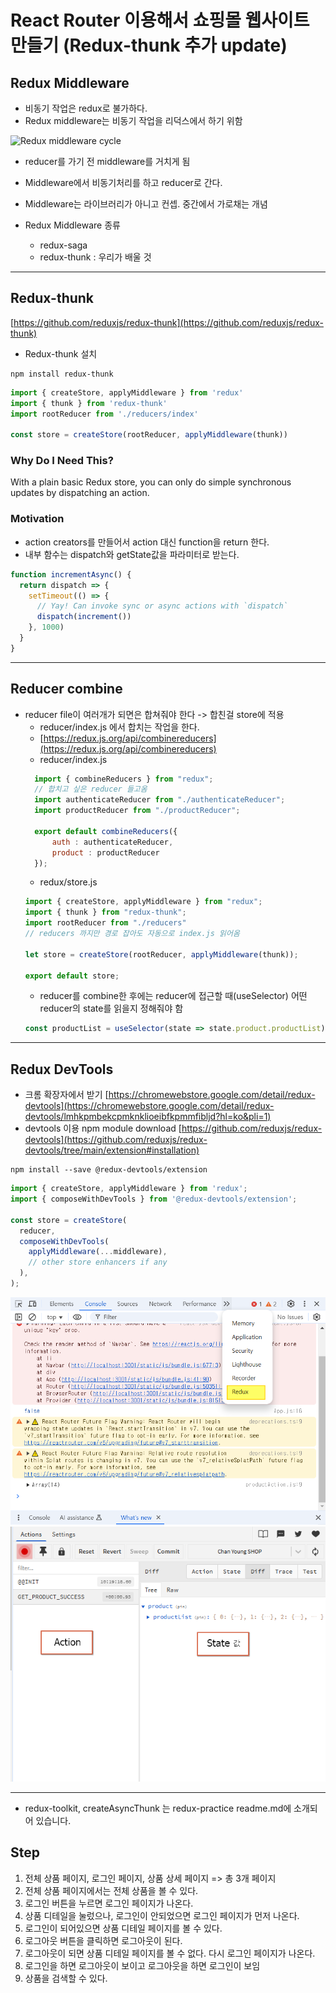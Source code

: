 # React Router 이용해서 쇼핑몰 웹사이트 만들기 (Redux-thunk 추가 update) 

## Redux Middleware
- 비동기 작업은 redux로 불가하다.
- Redux middleware는 비동기 작업을 리덕스에서 하기 위함  

![Redux middleware cycle](./img.gif)
- reducer를 가기 전 middleware를 거치게 됨
- Middleware에서 비동기처리를 하고 reducer로 간다.

- Middleware는 라이브러리가 아니고 컨셉. 중간에서 가로채는 개념
- Redux Middleware 종류
	- redux-saga
	- redux-thunk : 우리가 배울 것

---

## Redux-thunk
[https://github.com/reduxjs/redux-thunk](https://github.com/reduxjs/redux-thunk)
- Redux-thunk 설치
```shellscript
npm install redux-thunk
```  
```javascript
import { createStore, applyMiddleware } from 'redux'
import { thunk } from 'redux-thunk'
import rootReducer from './reducers/index'

const store = createStore(rootReducer, applyMiddleware(thunk))
```  

### Why Do I Need This?
With a plain basic Redux store, you can only do simple synchronous updates by dispatching an action.

### Motivation
- action creators를 만들어서 action 대신 function을 return 한다.
- 내부 함수는 dispatch와 getState값을 파라미터로 받는다.
```javascript
function incrementAsync() {
  return dispatch => {
    setTimeout(() => {
      // Yay! Can invoke sync or async actions with `dispatch`
      dispatch(increment())
    }, 1000)
  }
}
```  
---

## Reducer combine
- reducer file이 여러개가 되면은 합쳐줘야 한다 -> 합친걸 store에 적용  
  - reducer/index.js 에서 합치는 작업을 한다.  
  - [https://redux.js.org/api/combinereducers](https://redux.js.org/api/combinereducers)
  - reducer/index.js
  ```javascript
    import { combineReducers } from "redux";
    // 합치고 싶은 reducer 들고옴
    import authenticateReducer from "./authenticateReducer";
    import productReducer from "./productReducer";

    export default combineReducers({
        auth : authenticateReducer,
        product : productReducer
    });
  ```
  - redux/store.js
  ```javascript
  import { createStore, applyMiddleware } from "redux";
  import { thunk } from "redux-thunk";
  import rootReducer from "./reducers"
  // reducers 까지만 경로 잡아도 자동으로 index.js 읽어옴

  let store = createStore(rootReducer, applyMiddleware(thunk));

  export default store;
  ```
  - reducer를 combine한 후에는 reducer에 접근할 때(useSelector) 어떤 reducer의 state를 읽을지 정해줘야 함 
  ```javascript
  const productList = useSelector(state => state.product.productList);
  ```

---

## Redux DevTools
- 크롬 확장자에서 받기 [https://chromewebstore.google.com/detail/redux-devtools](https://chromewebstore.google.com/detail/redux-devtools/lmhkpmbekcpmknklioeibfkpmmfibljd?hl=ko&pli=1)
- devtools 이용 npm module download [https://github.com/reduxjs/redux-devtools](https://github.com/reduxjs/redux-devtools/tree/main/extension#installation)
```shell script
npm install --save @redux-devtools/extension
```
```javascript
import { createStore, applyMiddleware } from 'redux';
import { composeWithDevTools } from '@redux-devtools/extension';

const store = createStore(
  reducer,
  composeWithDevTools(
    applyMiddleware(...middleware),
    // other store enhancers if any
  ),
);
```
![redux-devtool chrome 사용이미지](./redux-devtools.png)
![redux-devtool chrome 사용이미지2](./redux-devtools2.png)

---
* redux-toolkit, createAsyncThunk 는 redux-practice readme.md에 소개되어 있습니다.

## Step
1. 전체 상품 페이지, 로그인 페이지, 상품 상세 페이지 => 총 3개 페이지  
2. 전체 상품 페이지에서는 전체 상품을 볼 수 있다.
3. 로그인 버튼을 누르면 로그인 페이지가 나온다.  
4. 상품 디테일을 눌렀으나, 로그인이 안되었으면 로그인 페이지가 먼저 나온다.  
5. 로그인이 되어있으면 상품 디테일 페이지를 볼 수 있다.  
6. 로그아웃 버튼을 클릭하면 로그아웃이 된다.  
7. 로그아웃이 되면 상품 디테일 페이지를 볼 수 없다. 다시 로그인 페이지가 나온다.  
8. 로그인을 하면 로그아웃이 보이고 로그아웃을 하면 로그인이 보임  
9. 상품을 검색할 수 있다.  


